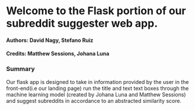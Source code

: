 # Welcome to the Flask portion of our subreddit suggester web app. 
#### Authors: David Nagy, Stefano Ruiz
#### Credits: Matthew Sessions, Johana Luna

### Summary
Our flask app is designed to take in information provided by the user in the front-end(i.e our landing page) 
run the title and text text boxes through the machine learning model (created by Johana Luna and Matthew Sessions)
and suggest subreddits in accordance to an abstracted similarity score. 

